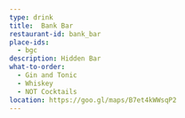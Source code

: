 ```yaml
---
type: drink 
title:  Bank Bar 
restaurant-id: bank_bar 
place-ids:
  - bgc 
description: Hidden Bar 
what-to-order:
  - Gin and Tonic
  - Whiskey
  - NOT Cocktails 
location: https://goo.gl/maps/B7et4kWWsqP2
---
```

